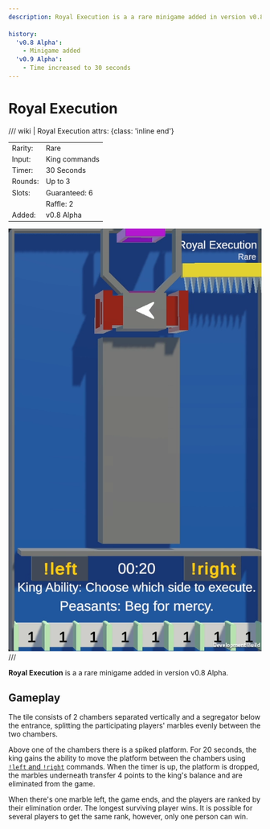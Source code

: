 ```yaml
---
description: Royal Execution is a a rare minigame added in version v0.8 Alpha.

history:
  'v0.8 Alpha':
    - Minigame added
  'v0.9 Alpha':
    - Time increased to 30 seconds
---
```


# Royal Execution


/// wiki | Royal Execution
    attrs: {class: 'inline end'}

|         |                         |
|---------|-------------------------|
| Rarity: | Rare                    |
| Input:  | King commands           |
| Timer:  | 30 Seconds              |
| Rounds: | Up to 3                 |
| Slots:  | Guaranteed: 6           |
|         | Raffle: 2               |
| Added:  | v0.8 Alpha              |

![royal-execution](../../assets/images/minigames/twitch/royal-execution.png)
///

**Royal Execution** is a a rare minigame added in version v0.8 Alpha.

## Gameplay

The tile consists of 2 chambers separated vertically and a segregator below the entrance, splitting the participating players' marbles evenly between the two chambers.

Above one of the chambers there is a spiked platform. For 20 seconds, the king gains the ability to move the platform between the chambers using [`!left` and `!right`](../../chat-commands/twitch.md#left-and-right) commands. When the timer is up, the platform is dropped, the marbles underneath transfer 4 points to the king's balance and are eliminated from the game.

When there's one marble left, the game ends, and the players are ranked by their elimination order. The longest surviving player wins. It is possible for several players to get the same rank, however, only one person can win.
